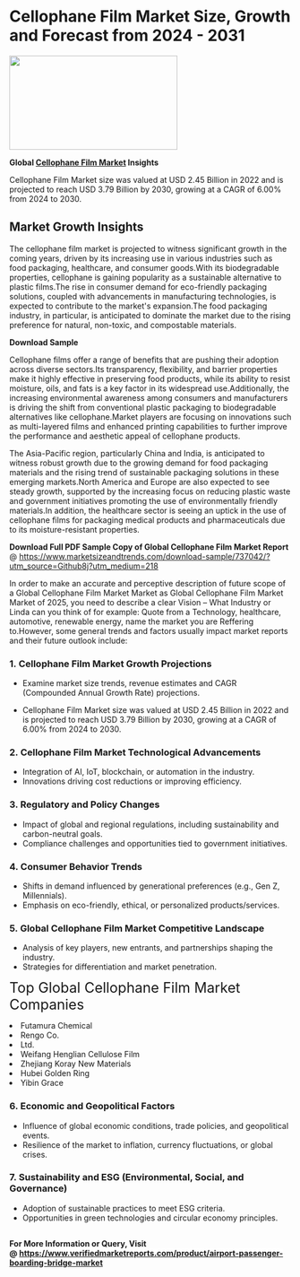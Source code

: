 <H1>Cellophane Film Market Size, Growth and Forecast from 2024 - 2031</H1><img class="aligncenter size-medium wp-image-584254" src="https://thirdeyenews.in/wp-content/uploads/2024/09/Global-Market-Research-300x168.jpeg" alt="" width="300" height="168" /><p><strong>Global&nbsp;<a href="https://www.marketsizeandtrends.com/download-sample/737042/?utm_source=Github8j?utm_medium=218">Cellophane Film Market</a> Insights</strong></p><p>Cellophane Film Market size was valued at USD 2.45 Billion in 2022 and is projected to reach USD 3.79 Billion by 2030, growing at a CAGR of 6.00% from 2024 to 2030.</p><p><h2>Market Growth Insights</h2> <p>The cellophane film market is projected to witness significant growth in the coming years, driven by its increasing use in various industries such as food packaging, healthcare, and consumer goods.With its biodegradable properties, cellophane is gaining popularity as a sustainable alternative to plastic films.The rise in consumer demand for eco-friendly packaging solutions, coupled with advancements in manufacturing technologies, is expected to contribute to the market's expansion.The food packaging industry, in particular, is anticipated to dominate the market due to the rising preference for natural, non-toxic, and compostable materials.</p> <p><strong>Download Sample</strong></p> <p>Cellophane films offer a range of benefits that are pushing their adoption across diverse sectors.Its transparency, flexibility, and barrier properties make it highly effective in preserving food products, while its ability to resist moisture, oils, and fats is a key factor in its widespread use.Additionally, the increasing environmental awareness among consumers and manufacturers is driving the shift from conventional plastic packaging to biodegradable alternatives like cellophane.Market players are focusing on innovations such as multi-layered films and enhanced printing capabilities to further improve the performance and aesthetic appeal of cellophane products.</p> <p>The Asia-Pacific region, particularly China and India, is anticipated to witness robust growth due to the growing demand for food packaging materials and the rising trend of sustainable packaging solutions in these emerging markets.North America and Europe are also expected to see steady growth, supported by the increasing focus on reducing plastic waste and government initiatives promoting the use of environmentally friendly materials.In addition, the healthcare sector is seeing an uptick in the use of cellophane films for packaging medical products and pharmaceuticals due to its moisture-resistant properties.</p> <p><span class=""><strong>Download Full PDF Sample Copy of Global Cellophane Film Market Report</strong> @ <a href="https://www.marketsizeandtrends.com/download-sample/737042/?utm_source=Github8j?utm_medium=218" target="_blank">https://www.marketsizeandtrends.com/download-sample/737042/?utm_source=Github8j?utm_medium=218</a></span></p><p>In order to make an accurate and perceptive description of future scope of a Global&nbsp;Cellophane Film Market Market as Global&nbsp;Cellophane Film Market Market of 2025, you need to describe a clear Vision &ndash; What Industry or Linda can you think of for example: Quote from a Technology, healthcare, automotive, renewable energy, name the market you are Reffering to.However, some general trends and factors usually impact market reports and their future outlook include:</p><h3>1.&nbsp;<strong>Cellophane Film Market Growth Projections</strong></h3><ul><li>Examine market size trends, revenue estimates and CAGR (Compounded Annual Growth Rate) projections.</li><li><p>Cellophane Film Market size was valued at USD 2.45 Billion in 2022 and is projected to reach USD 3.79 Billion by 2030, growing at a CAGR of 6.00% from 2024 to 2030.</p></li></ul><h3>2.&nbsp;<strong>Cellophane Film Market Technological Advancements</strong></h3><ul><li>Integration of AI, IoT, blockchain, or automation in the industry.</li><li>Innovations driving cost reductions or improving efficiency.</li></ul><h3>3.&nbsp;<strong>Regulatory and Policy Changes</strong></h3><ul><li>Impact of global and regional regulations, including sustainability and carbon-neutral goals.</li><li>Compliance challenges and opportunities tied to government initiatives.</li></ul><h3>4.&nbsp;<strong>Consumer Behavior Trends</strong></h3><ul><li>Shifts in demand influenced by generational preferences (e.g., Gen Z, Millennials).</li><li>Emphasis on eco-friendly, ethical, or personalized products/services.</li></ul><h3>5.&nbsp;<strong>Global Cellophane Film Market Competitive Landscape</strong></h3><ul><li>Analysis of key players, new entrants, and partnerships shaping the industry.</li><li>Strategies for differentiation and market penetration.</li></ul><p data-pm-slice="1 1 []"><span style="color: inherit; font-family: inherit; font-size: 25px;">Top Global Cellophane Film Market Companies</span></p><div class="" data-test-id=""><p><li>Futamura Chemical</li><li> Rengo Co.</li><li> Ltd.</li><li> Weifang Henglian Cellulose Film</li><li> Zhejiang Koray New Materials</li><li> Hubei Golden Ring</li><li> Yibin Grace</li></p></div><h3>6.&nbsp;<strong>Economic and Geopolitical Factors</strong></h3><ul><li>Influence of global economic conditions, trade policies, and geopolitical events.</li><li>Resilience of the market to inflation, currency fluctuations, or global crises.</li></ul><h3>7.&nbsp;<strong>Sustainability and ESG (Environmental, Social, and Governance)</strong></h3><ul><li>Adoption of sustainable practices to meet ESG criteria.</li><li>Opportunities in green technologies and circular economy principles.</li></ul><h2><strong style="font-size: 14px;">For More Information or Query, Visit @&nbsp;</strong><a style="background-color: #ffffff; font-size: 14px;" href="https://www.marketsizeandtrends.com/report/cellophane-film-market/" target="_blank">https://www.verifiedmarketreports.com/product/airport-passenger-boarding-bridge-market</a></h2>